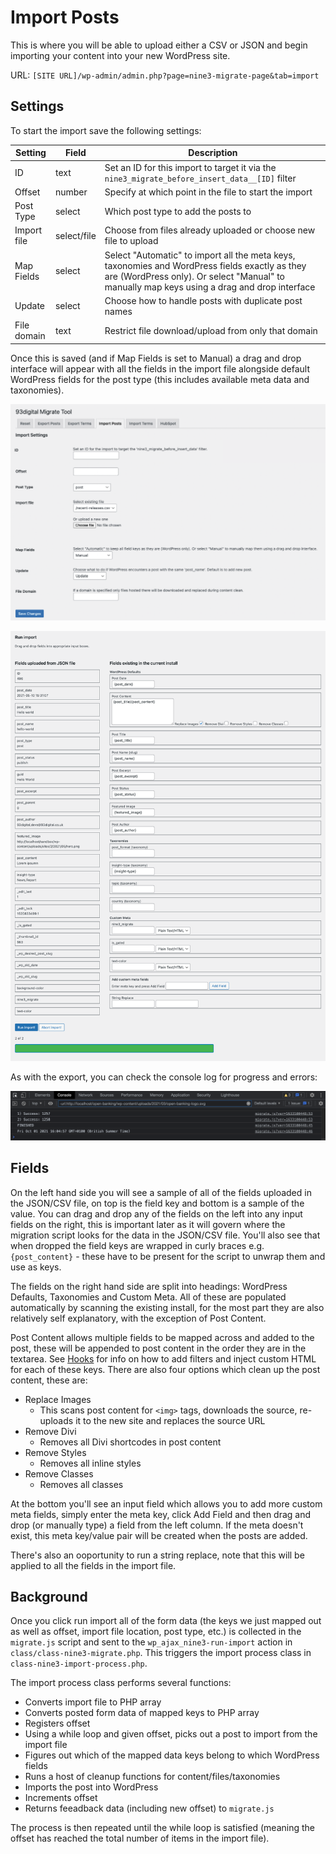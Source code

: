 # Import Posts

This is where you will be able to upload either a CSV or JSON and begin importing your content into your new WordPress site.

URL: `[SITE URL]/wp-admin/admin.php?page=nine3-migrate-page&tab=import`

## Settings

To start the import save the following settings:

| Setting | Field | Description |
|---|---|---|
|ID|text|Set an ID for this import to target it via the `nine3_migrate_before_insert_data__[ID]` filter|
|Offset|number|Specify at which point in the file to start the import|
|Post Type|select|Which post type to add the posts to|
|Import file|select/file|Choose from files already uploaded or choose new file to upload|
|Map Fields|select|Select "Automatic" to import all the meta keys, taxonomies and WordPress fields exactly as they are (WordPress only). Or select "Manual" to manually map keys using a drag and drop interface|
|Update|select|Choose how to handle posts with duplicate post names|
|File domain|text|Restrict file download/upload from only that domain|

Once this is saved (and if Map Fields is set to Manual) a drag and drop interface will appear with all the fields in the import file alongside default WordPress fields for the post type (this includes available meta data and taxonomies).

![Import Settings](images/import-settings.png)

![Import Interface](images/import-fields.png)

As with the export, you can check the console log for progress and errors:

![Import Interface](images/import-console.png)

## Fields

On the left hand side you will see a sample of all of the fields uploaded in the JSON/CSV file, on top is the field key and bottom is a sample of the value. You can drag and drop any of the fields on the left into any input fields on the right, this is important later as it will govern where the migration script looks for the data in the JSON/CSV file. You'll also see that when dropped the field keys are wrapped in curly braces e.g. `{post_content}` - these have to be present for the script to unwrap them and use as keys.

The fields on the right hand side are split into headings: WordPress Defaults, Taxonomies and Custom Meta. All of these are populated automatically by scanning the existing install, for the most part they are also relatively self explanatory, with the exception of Post Content.

Post Content allows multiple fields to be mapped across and added to the post, these will be appended to post content in the order they are in the textarea. See [Hooks](hooks.md) for info on how to add filters and inject custom HTML for each of these keys. There are also four options which clean up the post content, these are:

- Replace Images
    - This scans post content for `<img>` tags, downloads the source, re-uploads it to the new site and replaces the source URL
- Remove Divi
    - Removes all Divi shortcodes in post content
- Remove Styles
    - Removes all inline styles
- Remove Classes
    - Removes all classes

At the bottom you'll see an input field which allows you to add more custom meta fields, simply enter the meta key, click Add Field and then drag and drop (or manually type) a field from the left column. If the meta doesn't exist, this meta key/value pair will be created when the posts are added.

There's also an ooportunity to run a string replace, note that this will be applied to all the fields in the import file.
## Background

Once you click run import all of the form data (the keys we just mapped out as well as offset, import file location, post type, etc.) is collected in the `migrate.js` script and sent to the `wp_ajax_nine3-run-import` action in `class/class-nine3-migrate.php`. This triggers the import process class in `class-nine3-import-process.php`.

The import process class performs several functions:

- Converts import file to PHP array
- Converts posted form data of mapped keys to PHP array
- Registers offset
- Using a while loop and given offset, picks out a post to import from the import file
- Figures out which of the mapped data keys belong to which WordPress fields
- Runs a host of cleanup functions for content/files/taxonomies
- Imports the post into WordPress
- Increments offset
- Returns feeadback data (including new offset) to `migrate.js`

The process is then repeated until the while loop is satisfied (meaning the offset has reached the total number of items in the import file).